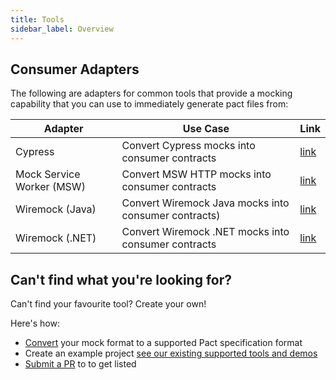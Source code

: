 ```yaml
---
title: Tools
sidebar_label: Overview
---
```


## Consumer Adapters

The following are adapters for common tools that provide a mocking capability that you can use to immediately generate pact files from:

| Adapter | Use Case | Link |
|---------|----------|------|
| Cypress | Convert Cypress mocks into consumer contracts | [link](./tools/cypress) |
| Mock Service Worker (MSW) | Convert MSW HTTP mocks into consumer contracts | [link](./tools/msw) |
| Wiremock (Java) | Convert Wiremock Java mocks into consumer contracts) | [link](./tools/wiremock) | 
| Wiremock (.NET) | Convert Wiremock .NET mocks into consumer contracts  | [link](./tools/wiremock-net) | 

## Can't find what you're looking for?

Can't find your favourite tool? Create your own!

Here's how:

* [Convert](/docs/bi-directional-contract-testing/contracts/pact#converting-mocks-into-a-pact-compatible-format) your mock format to a supported Pact specification format
* Create an example project [see our existing supported tools and demos](/#bi-directional)
* [Submit a PR](https://github.com/pactflow/docs.pactflow.io/) to to get listed
